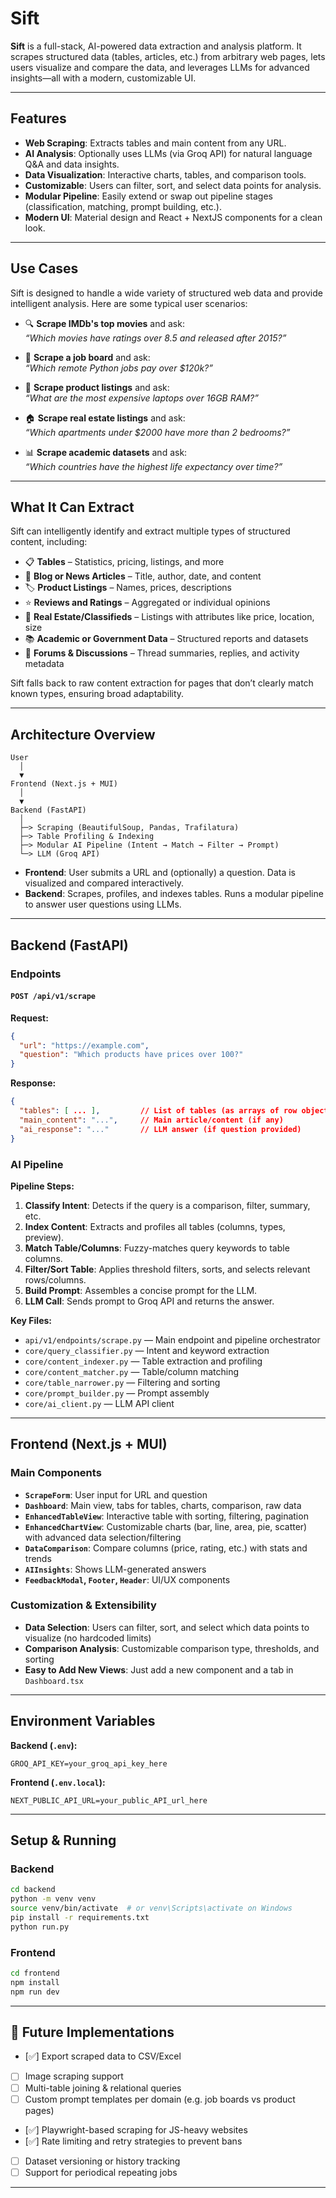 # Sift

**Sift** is a full-stack, AI-powered data extraction and analysis platform. It scrapes structured data (tables, articles, etc.) from arbitrary web pages, lets users visualize and compare the data, and leverages LLMs for advanced insights—all with a modern, customizable UI.

---

## Features

- **Web Scraping**: Extracts tables and main content from any URL.
- **AI Analysis**: Optionally uses LLMs (via Groq API) for natural language Q&A and data insights.
- **Data Visualization**: Interactive charts, tables, and comparison tools.
- **Customizable**: Users can filter, sort, and select data points for analysis.
- **Modular Pipeline**: Easily extend or swap out pipeline stages (classification, matching, prompt building, etc.).
- **Modern UI**: Material design and React + NextJS components for a clean look.

---

## Use Cases

Sift is designed to handle a wide variety of structured web data and provide intelligent analysis. Here are some typical user scenarios:

- 🔍 **Scrape IMDb's top movies** and ask:  
  _“Which movies have ratings over 8.5 and released after 2015?”_

- 💼 **Scrape a job board** and ask:  
  _“Which remote Python jobs pay over $120k?”_

- 🛒 **Scrape product listings** and ask:  
  _“What are the most expensive laptops over 16GB RAM?”_

- 🏠 **Scrape real estate listings** and ask:  
  _“Which apartments under $2000 have more than 2 bedrooms?”_

- 📊 **Scrape academic datasets** and ask:  
  _“Which countries have the highest life expectancy over time?”_

---

## What It Can Extract

Sift can intelligently identify and extract multiple types of structured content, including:

- 📋 **Tables** – Statistics, pricing, listings, and more
- 📰 **Blog or News Articles** – Title, author, date, and content
- 🏷️ **Product Listings** – Names, prices, descriptions
- ⭐ **Reviews and Ratings** – Aggregated or individual opinions
- 🏡 **Real Estate/Classifieds** – Listings with attributes like price, location, size
- 📚 **Academic or Government Data** – Structured reports and datasets
- 💬 **Forums & Discussions** – Thread summaries, replies, and activity metadata

Sift falls back to raw content extraction for pages that don’t clearly match known types, ensuring broad adaptability.

---

## Architecture Overview

```
User
  │
  ▼
Frontend (Next.js + MUI)
  │
  ▼
Backend (FastAPI)
  │
  ├─> Scraping (BeautifulSoup, Pandas, Trafilatura)
  ├─> Table Profiling & Indexing
  ├─> Modular AI Pipeline (Intent → Match → Filter → Prompt)
  └─> LLM (Groq API)
```

- **Frontend**: User submits a URL and (optionally) a question. Data is visualized and compared interactively.
- **Backend**: Scrapes, profiles, and indexes tables. Runs a modular pipeline to answer user questions using LLMs.

---

## Backend (FastAPI)

### Endpoints

#### `POST /api/v1/scrape`

**Request:**
```json
{
  "url": "https://example.com",
  "question": "Which products have prices over 100?"
}
```

**Response:**
```json
{
  "tables": [ ... ],         // List of tables (as arrays of row objects)
  "main_content": "...",     // Main article/content (if any)
  "ai_response": "..."       // LLM answer (if question provided)
}
```

### AI Pipeline

**Pipeline Steps:**
1. **Classify Intent**: Detects if the query is a comparison, filter, summary, etc.
2. **Index Content**: Extracts and profiles all tables (columns, types, preview).
3. **Match Table/Columns**: Fuzzy-matches query keywords to table columns.
4. **Filter/Sort Table**: Applies threshold filters, sorts, and selects relevant rows/columns.
5. **Build Prompt**: Assembles a concise prompt for the LLM.
6. **LLM Call**: Sends prompt to Groq API and returns the answer.

**Key Files:**
- `api/v1/endpoints/scrape.py` — Main endpoint and pipeline orchestrator
- `core/query_classifier.py` — Intent and keyword extraction
- `core/content_indexer.py` — Table extraction and profiling
- `core/content_matcher.py` — Table/column matching
- `core/table_narrower.py` — Filtering and sorting
- `core/prompt_builder.py` — Prompt assembly
- `core/ai_client.py` — LLM API client

---

## Frontend (Next.js + MUI)

### Main Components

- **`ScrapeForm`**: User input for URL and question
- **`Dashboard`**: Main view, tabs for tables, charts, comparison, raw data
- **`EnhancedTableView`**: Interactive table with sorting, filtering, pagination
- **`EnhancedChartView`**: Customizable charts (bar, line, area, pie, scatter) with advanced data selection/filtering
- **`DataComparison`**: Compare columns (price, rating, etc.) with stats and trends
- **`AIInsights`**: Shows LLM-generated answers
- **`FeedbackModal`, `Footer`, `Header`**: UI/UX components

### Customization & Extensibility

- **Data Selection**: Users can filter, sort, and select which data points to visualize (no hardcoded limits)
- **Comparison Analysis**: Customizable comparison type, thresholds, and sorting
- **Easy to Add New Views**: Just add a new component and a tab in `Dashboard.tsx`

---

## Environment Variables

**Backend (`.env`):**
```
GROQ_API_KEY=your_groq_api_key_here
```

**Frontend (`.env.local`):**
```
NEXT_PUBLIC_API_URL=your_public_API_url_here
```

---

## Setup & Running

### Backend

```bash
cd backend
python -m venv venv
source venv/bin/activate  # or venv\Scripts\activate on Windows
pip install -r requirements.txt
python run.py
```

### Frontend

```bash
cd frontend
npm install
npm run dev
```

---

## 🔮 Future Implementations

- [✅] Export scraped data to CSV/Excel
- [ ] Image scraping support
- [ ] Multi-table joining & relational queries
- [ ] Custom prompt templates per domain (e.g. job boards vs product pages)
- [✅] Playwright-based scraping for JS-heavy websites
- [✅] Rate limiting and retry strategies to prevent bans
- [ ] Dataset versioning or history tracking 
- [ ] Support for periodical repeating jobs

---